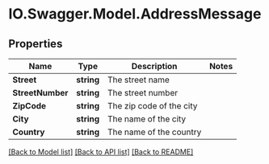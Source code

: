 # IO.Swagger.Model.AddressMessage
## Properties

Name | Type | Description | Notes
------------ | ------------- | ------------- | -------------
**Street** | **string** | The street name | 
**StreetNumber** | **string** | The street number | 
**ZipCode** | **string** | The zip code of the city |
**City** | **string** | The name of the city | 
**Country** | **string** | The name of the country |

[[Back to Model list]](../README.md#documentation-for-models) [[Back to API list]](../README.md#documentation-for-api-endpoints) [[Back to README]](../README.md)

